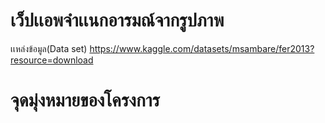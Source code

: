 # เว็ปเเอพจำเเนกอารมณ์จากรูปภาพ
เเหล่งข้อมูล(Data set)
https://www.kaggle.com/datasets/msambare/fer2013?resource=download




# จุดมุ่งหมายของโครงการ
